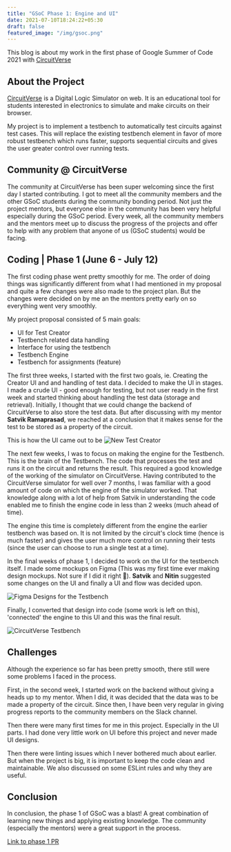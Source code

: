 ```yaml
---
title: "GSoC Phase 1: Engine and UI"
date: 2021-07-10T18:24:22+05:30
draft: false
featured_image: "/img/gsoc.png"
---
```


This blog is about my work in the first phase of Google Summer of Code 2021 with [CircuitVerse](https://circuitverse.org)

## About the Project

[CircuitVerse](https://circuitverse.org) is a Digital Logic Simulator on web. It is an educational tool for students interested in electronics to simulate and make circuits on their browser.

My project is to implement a testbench to automatically test circuits against test cases. This will replace the existing testbench element in favor of more robust testbench which runs faster, supports sequential circuits and gives the user greater control over running tests.

## Community @ CircuitVerse

The community at CircuitVerse has been super welcoming since the first day I started contributing. I got to meet all the community members and the other GSoC students during the community bonding period. Not just the project mentors, but everyone else in the community has been very helpful especially during the GSoC period. Every week, all the community members and the mentors meet up to discuss the progress of the projects and offer to help with any problem that anyone of us (GSoC students) would be facing.

## Coding | Phase 1 (June 6 - July 12)

The first coding phase went pretty smoothly for me. The order of doing things was significantly different from what I had mentioned in my proposal and quite a few changes were also made to the project plan. But the changes were decided on by me an the mentors pretty early on so everything went very smoothly.

My project proposal consisted of 5 main goals:
 - UI for Test Creator
 - Testbench related data handling
 - Interface for using the testbench
 - Testbench Engine
 - Testbench for assignments (feature)

The first three weeks, I started with the first two goals, ie. Creating the Creator UI and and handling of test data. I decided to make the UI in stages. I made a crude UI - good enough for testing, but not user ready in the first week and started thinking about handling the test data (storage and retrieval). Initially, I thought that we could change the backend of CircuitVerse to also store the test data. But after discussing with my mentor **Satvik Ramaprasad**, we reached at a conclusion that it makes sense for the test to be stored as a property of the circuit.

This is how the UI came out to be
![New Test Creator](/blog/img/tb_new_2.png)

The next few weeks, I was to focus on making the engine for the Testbench. This is the brain of the Testbench. The code that processes the test and runs it on the circuit and returns the result. This required a good knowledge of the working of the simulator on CircuitVerse. Having contributed to the CircuitVerse simulator for well over 7 months, I was familiar with a good amount of code on which the engine of the simulator worked. That knowledge along with a lot of help from Satvik in understanding the code enabled me to finish the engine code in less than 2 weeks (much ahead of time).

The engine this time is completely different from the engine the earlier testbench was based on. It is not limited by the circuit's clock time (hence is much faster) and gives the user much more control on running their tests (since the user can choose to run a single test at a time).

In the final weeks of phase 1, I decided to work on the UI for the testbench itself. I made some mockups on Figma (This was my first time ever making design mockups. Not sure if I did it right 😬). **Satvik** and **Nitin** suggested some changes on the UI and finally a UI and flow was decided upon.

![Figma Designs for the Testbench](/blog/img/tb-figma.png)

Finally, I converted that design into code (some work is left on this), 'connected' the engine to this UI and this was the final result.

![CircuitVerse Testbench](/blog/gif/tb-p1.gif)

## Challenges

Although the experience so far has been pretty smooth, there still were some problems I faced in the process.

First, in the second week, I started work on the backend without giving a heads up to my mentor. When I did, it was decided that the data was to be made a property of the circuit. Since then, I have been very regular in giving progress reports to the community members on the Slack channel.

Then there were many first times for me in this project. Especially in the UI parts. I had done very little work on UI before this project and never made UI designs.

Then there were linting issues which I never bothered much about earlier. But when the project is big, it is important to keep the code clean and maintainable. We also discussed on some ESLint rules and why they are useful.

## Conclusion

In conclusion, the phase 1 of GSoC was a blast! A great combination of learning new things and applying existing knowledge. The community (especially the mentors) were a great support in the process.

[Link to phase 1 PR](https://github.com/CircuitVerse/CircuitVerse/pull/2289)